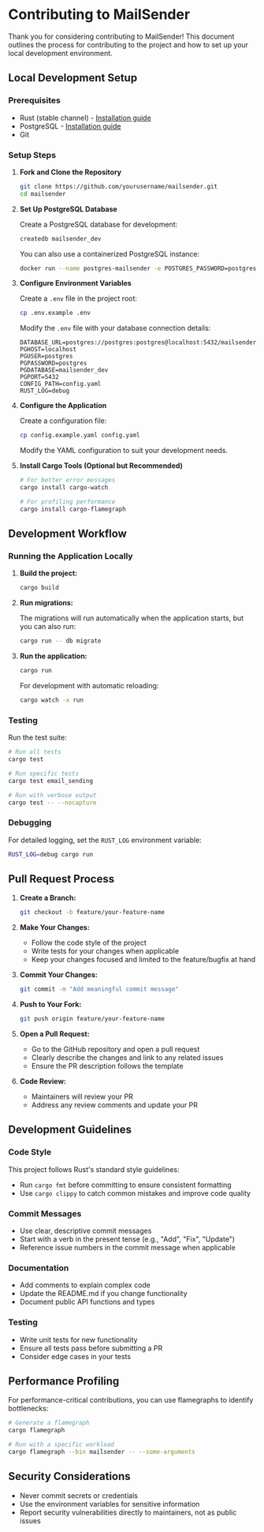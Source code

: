 # Contributing to MailSender

Thank you for considering contributing to MailSender! This document outlines the process for contributing to the project and how to set up your local development environment.

## Local Development Setup

### Prerequisites

- Rust (stable channel) - [Installation guide](https://www.rust-lang.org/tools/install)
- PostgreSQL - [Installation guide](https://www.postgresql.org/download/)
- Git

### Setup Steps

1. **Fork and Clone the Repository**

   ```bash
   git clone https://github.com/yourusername/mailsender.git
   cd mailsender
   ```

2. **Set Up PostgreSQL Database**

   Create a PostgreSQL database for development:

   ```bash
   createdb mailsender_dev
   ```

   You can also use a containerized PostgreSQL instance:

   ```bash
   docker run --name postgres-mailsender -e POSTGRES_PASSWORD=postgres -e POSTGRES_USER=postgres -e POSTGRES_DB=mailsender_dev -p 5432:5432 -d postgres:14
   ```

3. **Configure Environment Variables**

   Create a `.env` file in the project root:

   ```bash
   cp .env.example .env
   ```

   Modify the `.env` file with your database connection details:

   ```
   DATABASE_URL=postgres://postgres:postgres@localhost:5432/mailsender_dev
   PGHOST=localhost
   PGUSER=postgres
   PGPASSWORD=postgres
   PGDATABASE=mailsender_dev
   PGPORT=5432
   CONFIG_PATH=config.yaml
   RUST_LOG=debug
   ```

4. **Configure the Application**

   Create a configuration file:

   ```bash
   cp config.example.yaml config.yaml
   ```

   Modify the YAML configuration to suit your development needs.

5. **Install Cargo Tools (Optional but Recommended)**

   ```bash
   # For better error messages
   cargo install cargo-watch

   # For profiling performance
   cargo install cargo-flamegraph
   ```

## Development Workflow

### Running the Application Locally

1. **Build the project:**

   ```bash
   cargo build
   ```

2. **Run migrations:**

   The migrations will run automatically when the application starts, but you can also run:

   ```bash
   cargo run -- db migrate
   ```

3. **Run the application:**

   ```bash
   cargo run
   ```

   For development with automatic reloading:

   ```bash
   cargo watch -x run
   ```

### Testing

Run the test suite:

```bash
# Run all tests
cargo test

# Run specific tests
cargo test email_sending

# Run with verbose output
cargo test -- --nocapture
```

### Debugging

For detailed logging, set the `RUST_LOG` environment variable:

```bash
RUST_LOG=debug cargo run
```

## Pull Request Process

1. **Create a Branch:**

   ```bash
   git checkout -b feature/your-feature-name
   ```

2. **Make Your Changes:**
   - Follow the code style of the project
   - Write tests for your changes when applicable
   - Keep your changes focused and limited to the feature/bugfix at hand

3. **Commit Your Changes:**

   ```bash
   git commit -m "Add meaningful commit message"
   ```

4. **Push to Your Fork:**

   ```bash
   git push origin feature/your-feature-name
   ```

5. **Open a Pull Request:**
   - Go to the GitHub repository and open a pull request
   - Clearly describe the changes and link to any related issues
   - Ensure the PR description follows the template

6. **Code Review:**
   - Maintainers will review your PR
   - Address any review comments and update your PR

## Development Guidelines

### Code Style

This project follows Rust's standard style guidelines:

- Run `cargo fmt` before committing to ensure consistent formatting
- Use `cargo clippy` to catch common mistakes and improve code quality

### Commit Messages

- Use clear, descriptive commit messages
- Start with a verb in the present tense (e.g., "Add", "Fix", "Update")
- Reference issue numbers in the commit message when applicable

### Documentation

- Add comments to explain complex code
- Update the README.md if you change functionality
- Document public API functions and types

### Testing

- Write unit tests for new functionality
- Ensure all tests pass before submitting a PR
- Consider edge cases in your tests

## Performance Profiling

For performance-critical contributions, you can use flamegraphs to identify bottlenecks:

```bash
# Generate a flamegraph
cargo flamegraph

# Run with a specific workload
cargo flamegraph --bin mailsender -- --some-arguments
```

## Security Considerations

- Never commit secrets or credentials
- Use the environment variables for sensitive information
- Report security vulnerabilities directly to maintainers, not as public issues